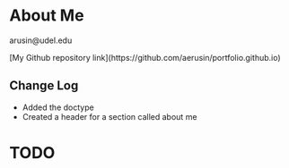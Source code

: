 <!DOCTYPE html>
<html lang="en">
<head>
<title> Portfolio </title>
<head>
<h1>About Me</h1>
<p>arusin@udel.edu</p>
[My Github repository link](https://github.com/aerusin/portfolio.github.io)
<h2>Change Log</h2>
<ul>
    <li>Added the doctype </li>
    <li>Created a header for a section called about me</li>
</ul>
<h1>TODO</h2>
</html>